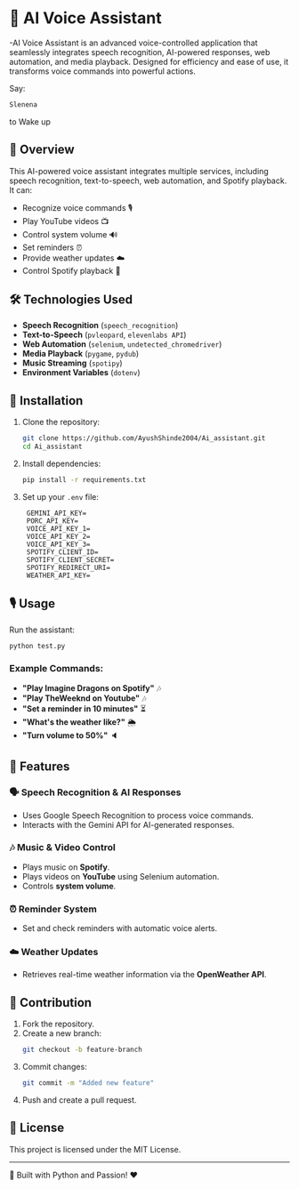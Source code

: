 # 🤖 AI Voice Assistant
-AI Voice Assistant is an advanced voice-controlled application that seamlessly integrates speech recognition, AI-powered responses, web automation, and media playback. Designed for efficiency and ease of use, it transforms voice commands into powerful actions.

Say:
```bash
Slenena
```
to Wake up

## 🚀 Overview
This AI-powered voice assistant integrates multiple services, including speech recognition, text-to-speech, web automation, and Spotify playback. It can:
- Recognize voice commands 🎙️
- Play YouTube videos 📺
- Control system volume 🔊
- Set reminders ⏰
- Provide weather updates ☁️
- Control Spotify playback 🎵

## 🛠️ Technologies Used
- **Speech Recognition** (`speech_recognition`)
- **Text-to-Speech** (`pvleopard`, `elevenlabs API`)
- **Web Automation** (`selenium`, `undetected_chromedriver`)
- **Media Playback** (`pygame`, `pydub`)
- **Music Streaming** (`spotipy`)
- **Environment Variables** (`dotenv`)

## 🔧 Installation
1. Clone the repository:
   ```bash
   git clone https://github.com/AyushShinde2004/Ai_assistant.git
   cd Ai_assistant
   ```
2. Install dependencies:
   ```bash
   pip install -r requirements.txt
   ```
3. Set up your `.env` file:
   ```plaintext
    GEMINI_API_KEY=
    PORC_API_KEY=
    VOICE_API_KEY_1=
    VOICE_API_KEY_2=
    VOICE_API_KEY_3=
    SPOTIFY_CLIENT_ID=
    SPOTIFY_CLIENT_SECRET=
    SPOTIFY_REDIRECT_URI=
    WEATHER_API_KEY=
   ```

## 🎙️ Usage
Run the assistant:
```bash
python test.py
```

### Example Commands:
- **"Play Imagine Dragons on Spotify"** 🎶
- **"Play TheWeeknd on Youtube"** 🎶
- **"Set a reminder in 10 minutes"** ⏳
- **"What's the weather like?"** 🌦️
- **"Turn volume to 50%"** 🔈

## 📝 Features
### 🗣️ Speech Recognition & AI Responses
- Uses Google Speech Recognition to process voice commands.
- Interacts with the Gemini API for AI-generated responses.

### 🎶 Music & Video Control
- Plays music on **Spotify**.
- Plays videos on **YouTube** using Selenium automation.
- Controls **system volume**.

### ⏰ Reminder System
- Set and check reminders with automatic voice alerts.

### ☁️ Weather Updates
- Retrieves real-time weather information via the **OpenWeather API**.

## 🤝 Contribution
1. Fork the repository.
2. Create a new branch:
   ```bash
   git checkout -b feature-branch
   ```
3. Commit changes:
   ```bash
   git commit -m "Added new feature"
   ```
4. Push and create a pull request.

## 📜 License
This project is licensed under the MIT License.

---
🚀 Built with Python and Passion! ❤️
